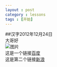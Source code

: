 ```yaml
---
layout : post
category : lessons
tags : [开始]
---
```

##汉字2012年12月24日  
 大哥好   
![图片](http://image.baidu.com/i?tn=listdetail&ie=utf8&pn=0&id=12973347566434388458&start=0&result=30&word=%E8%B6%A3%E5%91%B3%E6%90%9E%E7%AC%91%20%E7%8C%AB%E5%92%AA&tag1=%E8%B6%A3%E5%91%B3%E6%90%9E%E7%AC%91&tag2=%E7%8C%AB%E5%92%AA&sorttype=0&ln=663&rn=1&ct=503316480#pn0&-1&di1.2973347566434E+19&objURLhttp%3A%2F%2Ft2.baidu.com%2Fit%2Fu%3D498915995%2C2053754214%26fm%3D24%26gp%3D0.jpg&fromURLhttp%3A%2F%2Fwww.digu.com%2Fpin%2Ftw2p6jxwtq2ps&W500&H353&T8888&S60&TPjpg "d")   
这是一个链接[百度](http://www.baidu.com "")   
这是第二个链接[新浪](http://www.sina.com.cn/ "")



